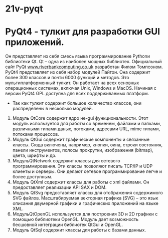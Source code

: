 # 21v-pyqt
# PyQt4 - тулкит для разработки GUI приложений.
Он представляет из себя смесь языка программирование Pythonи библиотеки Qt. Qt – одна из наиболее мощных библиотек. Официальный сайт PyQt www.riverbankcomputing.co.uk разработан Филом Томпсоном.
PyQt4 представляет из себя набор модулей Пайтон. Она содержит более 300 классов и почти 6000 функций и методов. Это мультиплатформенный тулкит. Он работает на всех основных операционных системах, включая Unix, Windows и MacOS. Начиная с версии PyQt4 GPL доступна для всех поддерживаемых платформ.

- Так как тулкит содержит большое количество классов, они распределены в несколько модулей.
1. Модуль QtCore содержит ядро не-gui функциональности. Этот модуль используется для работы со временем, файлами и папками, различными типами даных, потоками, адресами URL, mime типами, потоками процессов.
2. Модуль QtGui содержит графические компоненты и связанные классы. Сюда включены, например, кнопки, окна, строки состояния, панели инструментов, полосы прокрутки, изображения (bitmap), цвета, шрифты и др.
3. МодульQtNetwork содержит классы для сетевого программирования. Эти классы позволяют писать TCP/IP и UDP клиенты и серверы. Они делают сетевое программирование легче и более доступным.
4. Модуль QtXml содержит классы для работы с xml файлами. Он предоставляет реализации API SAX и DOM.
5. Модуль QtSvg предоставляет классы для отображения содержимого SVG файлов. Масштабируемая векторная графика (SVG) – это язык описания двумерной графики и графических приложений на языке XML.
6. МодульQtOpenGL используется для построения 3D и 2D графики с помощью библиотеки OpenGL. Модуль дает возможность бесшовной интеграции библиотек QtGui и OpenGL.
7. Модуль QtSql содержит классы для работы с базами данных.

